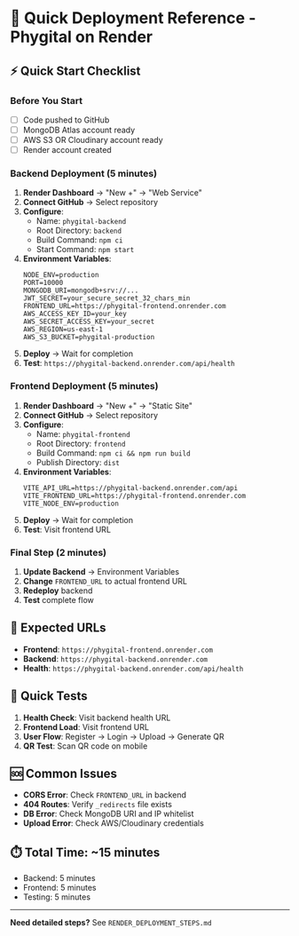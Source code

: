 # 🚀 Quick Deployment Reference - Phygital on Render

## ⚡ Quick Start Checklist

### Before You Start
- [ ] Code pushed to GitHub
- [ ] MongoDB Atlas account ready
- [ ] AWS S3 OR Cloudinary account ready
- [ ] Render account created

### Backend Deployment (5 minutes)
1. **Render Dashboard** → "New +" → "Web Service"
2. **Connect GitHub** → Select repository
3. **Configure**:
   - Name: `phygital-backend`
   - Root Directory: `backend`
   - Build Command: `npm ci`
   - Start Command: `npm start`
4. **Environment Variables**:
   ```
   NODE_ENV=production
   PORT=10000
   MONGODB_URI=mongodb+srv://...
   JWT_SECRET=your_secure_secret_32_chars_min
   FRONTEND_URL=https://phygital-frontend.onrender.com
   AWS_ACCESS_KEY_ID=your_key
   AWS_SECRET_ACCESS_KEY=your_secret
   AWS_REGION=us-east-1
   AWS_S3_BUCKET=phygital-production
   ```
5. **Deploy** → Wait for completion
6. **Test**: `https://phygital-backend.onrender.com/api/health`

### Frontend Deployment (5 minutes)
1. **Render Dashboard** → "New +" → "Static Site"
2. **Connect GitHub** → Select repository
3. **Configure**:
   - Name: `phygital-frontend`
   - Root Directory: `frontend`
   - Build Command: `npm ci && npm run build`
   - Publish Directory: `dist`
4. **Environment Variables**:
   ```
   VITE_API_URL=https://phygital-backend.onrender.com/api
   VITE_FRONTEND_URL=https://phygital-frontend.onrender.com
   VITE_NODE_ENV=production
   ```
5. **Deploy** → Wait for completion
6. **Test**: Visit frontend URL

### Final Step (2 minutes)
1. **Update Backend** → Environment Variables
2. **Change** `FRONTEND_URL` to actual frontend URL
3. **Redeploy** backend
4. **Test** complete flow

## 🔗 Expected URLs
- **Frontend**: `https://phygital-frontend.onrender.com`
- **Backend**: `https://phygital-backend.onrender.com`
- **Health**: `https://phygital-backend.onrender.com/api/health`

## 🧪 Quick Tests
1. **Health Check**: Visit backend health URL
2. **Frontend Load**: Visit frontend URL
3. **User Flow**: Register → Login → Upload → Generate QR
4. **QR Test**: Scan QR code on mobile

## 🆘 Common Issues
- **CORS Error**: Check `FRONTEND_URL` in backend
- **404 Routes**: Verify `_redirects` file exists
- **DB Error**: Check MongoDB URI and IP whitelist
- **Upload Error**: Check AWS/Cloudinary credentials

## ⏱️ Total Time: ~15 minutes
- Backend: 5 minutes
- Frontend: 5 minutes  
- Testing: 5 minutes

---
**Need detailed steps?** See `RENDER_DEPLOYMENT_STEPS.md`
